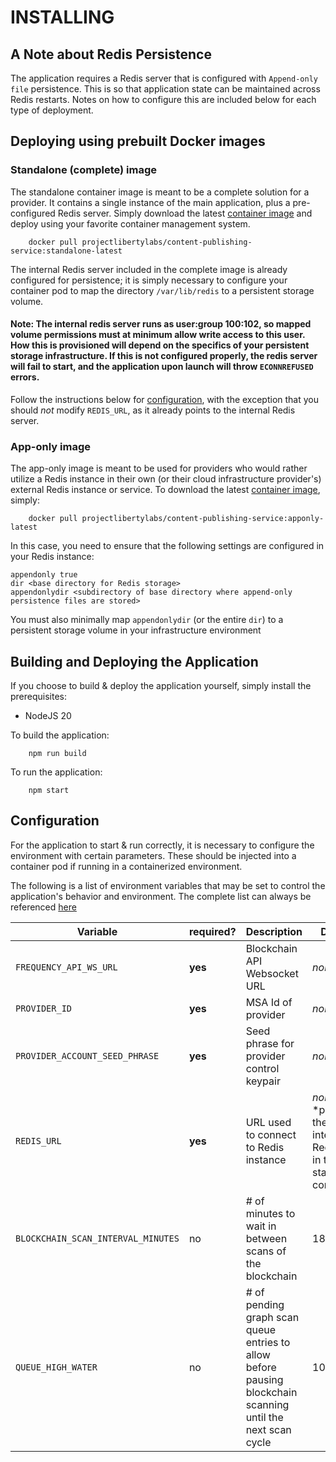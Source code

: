 # INSTALLING

## A Note about Redis Persistence

The application requires a Redis server that is configured with `Append-only file` persistence. This is so that application state can be maintained across Redis restarts. Notes on how to configure this are included below for each type of deployment.

## Deploying using prebuilt Docker images

### Standalone (complete) image

The standalone container image is meant to be a complete solution for a provider. It contains a single instance of the main application, plus a pre-configured Redis server. Simply download the latest [container image](https://hub.docker.com/r/projectlibertylabs/content-publishing-service/) and deploy using your favorite container management system.

```
    docker pull projectlibertylabs/content-publishing-service:standalone-latest
```

The internal Redis server included in the complete image is already configured for persistence; it is simply necessary to configure your container pod to map the directory `/var/lib/redis` to a persistent storage volume.

#### Note: The internal redis server runs as user:group 100:102, so mapped volume permissions must at minimum allow write access to this user. How this is provisioned will depend on the specifics of your persistent storage infrastructure. If this is not configured properly, the redis server will fail to start, and the application upon launch will throw `ECONNREFUSED` errors.

Follow the instructions below for [configuration](#configuration), with the exception that you should _not_ modify `REDIS_URL`, as it already points to the internal Redis server.

### App-only image

The app-only image is meant to be used for providers who would rather utilize a Redis instance in their own (or their cloud infrastructure provider's) external Redis instance or service. To download the latest [container image](https://hub.docker.com/r/projectlibertylabs/content-publishing-service/), simply:

```
    docker pull projectlibertylabs/content-publishing-service:apponly-latest
```

In this case, you need to ensure that the following settings are configured in your Redis instance:

```
appendonly true
dir <base directory for Redis storage>
appendonlydir <subdirectory of base directory where append-only persistence files are stored>
```

You must also minimally map `appendonlydir` (or the entire `dir`) to a persistent storage volume in your infrastructure environment

## Building and Deploying the Application

If you choose to build & deploy the application yourself, simply install the prerequisites:

- NodeJS 20

To build the application:

```
    npm run build
```

To run the application:

```
    npm start
```

## Configuration

For the application to start & run correctly, it is necessary to configure the environment with certain parameters. These should be injected into a container pod if running in a containerized environment.

The following is a list of environment variables that may be set to control the application's behavior and environment. The complete list can always be referenced [here](../../env-files/content-publishing.template.env)

| Variable                           | required? | Description                                                                                                 | Default                                                                   |
| ---------------------------------- | --------- | ----------------------------------------------------------------------------------------------------------- | ------------------------------------------------------------------------- |
| `FREQUENCY_API_WS_URL`             | **yes**   | Blockchain API Websocket URL                                                                                | _none_                                                                    |
| `PROVIDER_ID`                      | **yes**   | MSA Id of provider                                                                                          | _none_                                                                    |
| `PROVIDER_ACCOUNT_SEED_PHRASE`     | **yes**   | Seed phrase for provider control keypair                                                                    | _none_                                                                    |
| `REDIS_URL`                        | **yes**   | URL used to connect to Redis instance                                                                       | _none_<br/>\*preset to the internal Redis URL in the standalone container |
| `BLOCKCHAIN_SCAN_INTERVAL_MINUTES` | no        | # of minutes to wait in between scans of the blockchain                                                     | 180                                                                       |
| `QUEUE_HIGH_WATER`                 | no        | # of pending graph scan queue entries to allow before pausing blockchain scanning until the next scan cycle | 1000                                                                      |
